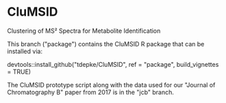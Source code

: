 # CluMSID
Clustering of MS² Spectra for Metabolite Identification

This branch ("package") contains the CluMSID R package that can be installed via:

devtools::install_github("tdepke/CluMSID", ref = "package", build_vignettes = TRUE)

The CluMSID prototype script along with the data used for our "Journal of Chromatography B" paper from 2017 is in the "jcb" branch.
